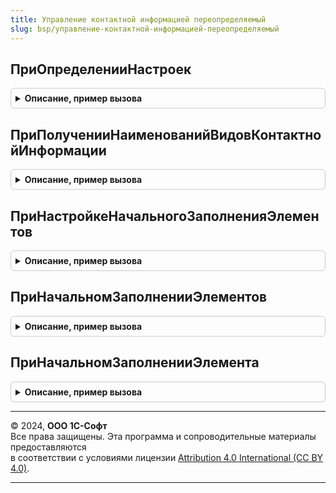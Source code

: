 ```yaml
---
title: Управление контактной информацией переопределяемый
slug: bsp/управление-контактной-информацией-переопределяемый
---
```



## ПриОпределенииНастроек
<details style="margin: 1em 0; padding: 0.5em; border: 1px solid #ccc; border-radius: 6px;">

<summary style="font-weight: bold; cursor: pointer;">Описание, пример вызова</summary>

```bsl

// Изменяет, добавляет, удаляет стандартные команды контактной информации, отображаемые в справочниках и документах,
// Вкл./Выкл. отображение иконок контактной информации слева от заголовка вида контактной информации,
// Изменяет положение кнопки Добавить дополнительное поле контактной информации,
// Изменяет ширину поля комментарий для полей контактной информации с типами Телефон, АдресЭлектроннойПочты, Skype,
// ВебСтраница, Факс
//
// Параметры:
//  Настройки - Структура:
//    * ОтображатьИконки - Булево
//    * ОписаниеКоманд - см. УправлениеКонтактнойИнформацией.ОписаниеКоманд
//    * ПоложениеКнопкиДобавить - ГоризонтальноеПоложениеЭлемента - допустимые значения: Лево, Право, Авто.
//                                                                  Лево - Безусловное положение слева.
//                                                                  Право - Безусловное положение слева.
//                                                                  Авто - Располагается справа, когда контактная
//                                                                         информация в виде поля. Располагается слева,
//                                                                         когда контактная информация в виде
//                                                                         гиперссылки, или ни одно поле контактной
//                                                                         информации не выведено в группе.
//    * ШиринаПоляКомментарий - Число - ширина поля комментарий для полей контактной информации с типами Телефон, АдресЭлектроннойПочты,
//                                      Skype, ВебСтраница, Факс. Данный параметр устанавливается только когда группа
//                                      контактной информации ограничена по ширине.
//
//  Пример:
//     Настройки.ОтображатьИконки = Истина;
//     Настройки.ШиринаПоляКомментарий = 10;
//     Настройки.ПоложениеКнопкиДобавить = ГоризонтальноеПоложениеЭлемента.Авто;
//
//     Адрес = Перечисления.ТипыКонтактнойИнформации.Адрес;
//     Настройки.ОписаниеКоманд[Адрес].ЗапланироватьВстречу.Заголовок  = НСтр("ru='Встреча'");
//     Настройки.ОписаниеКоманд[Адрес].ЗапланироватьВстречу.Подсказка  = НСтр("ru='Создать событие встречи'");
//     Настройки.ОписаниеКоманд[Адрес].ЗапланироватьВстречу.Картинка   = БиблиотекаКартинок.ЗапланированноеВзаимодействие;
//     Настройки.ОписаниеКоманд[Адрес].ЗапланироватьВстречу.Действие   = "СтандартныеПодсистемыКлиент.ОткрытьФормуДокументаВстреча";
//
//     ФактическийАдресОрганизации = УправлениеКонтактнойИнформацией.ВидКонтактнойИнформацииПоИмени("ФактическийАдресОрганизации");
//      Настройки.ОписаниеКоманд[ФактическийАдресОрганизации] =
//    	ОбщегоНазначения.СкопироватьРекурсивно(УправлениеКонтактнойИнформацией.КомандыТипаКонтактнойИнформации(Перечисления.ТипыКонтактнойИнформации.Адрес));
//      Настройки.ОписаниеКоманд[ФактическийАдресОрганизации].ЗапланироватьВстречу.Действие = ""; // Отключение действия команды для вида
//
//   Процедурам, указанных в свойстве Действие, передаются 2 параметра:
//       КонтактнаяИнформация - Структура:
//         * Представление - Строка
//         * Значение      - Строка
//         * Тип           - ПеречислениеСсылка.ТипыКонтактнойИнформации
//         * Вид           - СправочникСсылка.ВидыКонтактнойИнформации
//       ДополнительныеПараметры - Структура:
//         * ВладелецКонтактнойИнформации - ОпределяемыйТип.ВладелецКонтактнойИнформации.
//         * Форма - ФормаКлиентскогоПриложения - форма объекта-владельца, предназначенная для вывода контактной информации.
//
//     Процедура ОткрытьФормуДокументаВстреча(КонтактнаяИнформация, ДополнительныеПараметры) Экспорт
//		  ЗначенияЗаполнения = Новый Структура;
//		  ЗначенияЗаполнения.Вставить("МестоПроведенияВстречи", КонтактнаяИнформация.Представление);
//		  Если ТипЗнч(ДополнительныеПараметры.ВладелецКонтактнойИнформации) = Тип("ДокументСсылка.ЗаказПокупателя") Тогда
//		    	ЗначенияЗаполнения.Вставить("Предмет", ДополнительныеПараметры.ВладелецКонтактнойИнформации);
//		    	ЗначенияЗаполнения.Вставить("Контакт", "");
//		  Иначе
//		    	ЗначенияЗаполнения.Вставить("Контакт", ДополнительныеПараметры.ВладелецКонтактнойИнформации);
//		    	ЗначенияЗаполнения.Вставить("Предмет", "");
//		  КонецЕсли;
//
//		  ОткрытьФорму("Документ.Встреча.ФормаОбъекта", Новый Структура("ЗначенияЗаполнения", ЗначенияЗаполнения),
//			ДополнительныеПараметры.Форма);
//	   КонецПроцедуры
//
Процедура ПриОпределенииНастроек(Настройки) Экспорт
```

Пример вызова
```bsl
УправлениеКонтактнойИнформациейПереопределяемый.ПриОпределенииНастроек(Настройки) 
```
</details>

## ПриПолученииНаименованийВидовКонтактнойИнформации
<details style="margin: 1em 0; padding: 0.5em; border: 1px solid #ccc; border-radius: 6px;">

<summary style="font-weight: bold; cursor: pointer;">Описание, пример вызова</summary>

```bsl

// Получает наименования видов контактной информации на разных языках.
//
// Параметры:
//  Наименования - Соответствие из КлючИЗначение - представление вида контактной информации на переданном языке:
//     * Ключ     - Строка - имя вида контактной информации. Например, "АдресПартнера".
//     * Значение - Строка - наименование вида контактной информации для переданного кода языка.
//  КодЯзыка - Строка - код языка. Например, "en".
//
// Пример:
//  Наименования["АдресПартнера"] = НСтр("ru='Адрес'; en='Address';", КодЯзыка);
//
Процедура ПриПолученииНаименованийВидовКонтактнойИнформации(Наименования, КодЯзыка) Экспорт
```

Пример вызова
```bsl
УправлениеКонтактнойИнформациейПереопределяемый.ПриПолученииНаименованийВидовКонтактнойИнформации(Наименования, КодЯзыка) 
```
</details>

## ПриНастройкеНачальногоЗаполненияЭлементов
<details style="margin: 1em 0; padding: 0.5em; border: 1px solid #ccc; border-radius: 6px;">

<summary style="font-weight: bold; cursor: pointer;">Описание, пример вызова</summary>

```bsl

// Смотри также ОбновлениеИнформационнойБазыПереопределяемый.ПриНастройкеНачальногоЗаполненияЭлементов
//
// Параметры:
//  Настройки - см. ОбновлениеИнформационнойБазыПереопределяемый.ПриНастройкеНачальногоЗаполненияЭлементов.Настройки
//
Процедура ПриНастройкеНачальногоЗаполненияЭлементов(Настройки) Экспорт
```

Пример вызова
```bsl
УправлениеКонтактнойИнформациейПереопределяемый.ПриНастройкеНачальногоЗаполненияЭлементов(Настройки) 
```
</details>

## ПриНачальномЗаполненииЭлементов
<details style="margin: 1em 0; padding: 0.5em; border: 1px solid #ccc; border-radius: 6px;">

<summary style="font-weight: bold; cursor: pointer;">Описание, пример вызова</summary>

```bsl

// Смотри также ОбновлениеИнформационнойБазыПереопределяемый.ПриНачальномЗаполненииЭлементов
//
// Параметры:
//  КодыЯзыков - см. ОбновлениеИнформационнойБазыПереопределяемый.ПриНачальномЗаполненииЭлементов.КодыЯзыков
//  Элементы   - см. ОбновлениеИнформационнойБазыПереопределяемый.ПриНачальномЗаполненииЭлементов.Элементы
//  ТабличныеЧасти - см. ОбновлениеИнформационнойБазыПереопределяемый.ПриНачальномЗаполненииЭлементов.ТабличныеЧасти
//
Процедура ПриНачальномЗаполненииЭлементов(КодыЯзыков, Элементы, ТабличныеЧасти) Экспорт
```

Пример вызова
```bsl
УправлениеКонтактнойИнформациейПереопределяемый.ПриНачальномЗаполненииЭлементов(КодыЯзыков, Элементы, ТабличныеЧасти) 
```
</details>

## ПриНачальномЗаполненииЭлемента
<details style="margin: 1em 0; padding: 0.5em; border: 1px solid #ccc; border-radius: 6px;">

<summary style="font-weight: bold; cursor: pointer;">Описание, пример вызова</summary>

```bsl

// Смотри также ОбновлениеИнформационнойБазыПереопределяемый.ПриНастройкеНачальногоЗаполненияЭлементов
//
// Параметры:
//  Объект                  - СправочникОбъект.РолиИсполнителей - заполняемый объект.
//  Данные                  - СтрокаТаблицыЗначений - данные заполнения объекта.
//  ДополнительныеПараметры - Структура:
//   * ПредопределенныеДанные - ТаблицаЗначений - данные заполненные в процедуре ПриНачальномЗаполненииЭлементов.
//
Процедура ПриНачальномЗаполненииЭлемента(Объект, Данные, ДополнительныеПараметры) Экспорт
```

Пример вызова
```bsl
УправлениеКонтактнойИнформациейПереопределяемый.ПриНачальномЗаполненииЭлемента(Объект, Данные, ДополнительныеПараметры) 
```
</details>

---

© 2024, **ООО 1С-Софт**  
Все права защищены. Эта программа и сопроводительные материалы предоставляются  
в соответствии с условиями лицензии [Attribution 4.0 International (CC BY 4.0)](https://creativecommons.org/licenses/by/4.0/legalcode).

---
